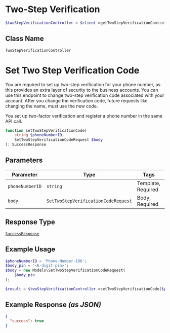 # Two-Step Verification

```php
$twoStepVerificationController = $client->getTwoStepVerificationController();
```

## Class Name

`TwoStepVerificationController`


# Set Two Step Verification Code

You are required to set up two-step verification for your phone number, as this provides an extra layer of security to the business accounts. You can use this endpoint to change two-step verification code associated with your account.
After you change the verification code, future requests like changing the name, must use the new code.

You set up two-factor verification and register a phone number in the same API call.

```php
function setTwoStepVerificationCode(
    string $phoneNumberID,
    SetTwoStepVerificationCodeRequest $body
): SuccessResponse
```

## Parameters

| Parameter | Type | Tags | Description |
|  --- | --- | --- | --- |
| `phoneNumberID` | `string` | Template, Required | - |
| `body` | [`SetTwoStepVerificationCodeRequest`](../../doc/models/set-two-step-verification-code-request.md) | Body, Required | - |

## Response Type

[`SuccessResponse`](../../doc/models/success-response.md)

## Example Usage

```php
$phoneNumberID = 'Phone-Number-ID6';
$body_pin = '<6-digit-pin>';
$body = new Models\SetTwoStepVerificationCodeRequest(
    $body_pin
);

$result = $twoStepVerificationController->setTwoStepVerificationCode($phoneNumberID, $body);
```

## Example Response *(as JSON)*

```json
{
  "success": true
}
```

